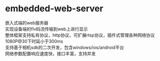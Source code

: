 # embedded-web-server
嵌入式端的web服务器   
实现设备端的flv码流传输到web上进行显示   
整体框架支持私有协议，http协议，可扩展rtsp协议，插件式管理各种网络协议   
1080P@30下时延小于300ms    
支持基于相机sdk的二次开发，包含windows/ios/android平台    
网络参数配置响应速度快，接口丰富，支持并发
